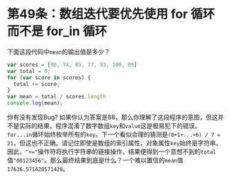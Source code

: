 # 第49条：数组迭代要优先使用 for 循环而不是 for_in 循环

下面这段代码中`mean`的输出值是多少？

```js
var scores = [98, 74, 85, 77, 93, 100, 89]
var total = 0;
for (var score in scores) {
  total += score;
}
var mean = total / scores.length
console.log(mean);
```
你有没有发现Bug? 如果你认为答案是88，那么你理解了这段程序的意图，但这并不是实际的结果。程序混淆了数字数组`key`和`value`这是极易犯下的错误。`for...in`循环始终枚举所有的`key`。下一个看似合理的猜测是`(0+1+...+6) / 7 = 21`，但这也不正确。请记住即使是数组的索引属性，对象属性`key`始终是字符串。因此，`"+="`操作符将执行字符串的链接操作，结果便得到一个意想不到的`total`值`"00123456"`。那么最终结果到底是什么？一个难以置信的`mean`值`17636.571428571428`。